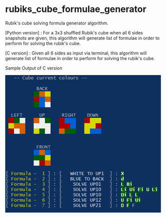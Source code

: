 # rubiks_cube_formulae_generator
Rubik's cube solving formula generator algorithm.

[Python version] : For a 3x3 shuffled Rubik's cube when all 6 sides snapshots are given, this algorithm will generate list of formulae in order to perform for solving the rubik's cube.

[C version] : Given all 6 sides as input via terminal, this algorithm will generate list of formulae in order to perform for solving the rubik's cube.

Sample Output of C version

<p>
	<img src="./algorithm_in_c/images/sample_output_in_c.png" width="498" height="440")
</p>
